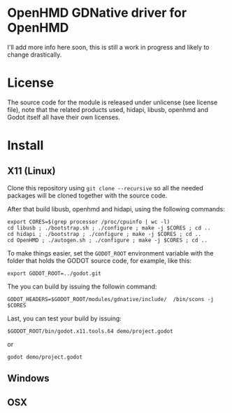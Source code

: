 # OpenHMD GDNative driver for OpenHMD

I'll add more info here soon, this is still a work in progress and likely to change drastically.

# License
The source code for the module is released under unlicense (see license file), note that the related products used, hidapi, libusb, openhmd and Godot itself all have their own licenses.

# Install

## X11 (Linux)

Clone this repository using `git clone --recursive` so all the needed packages will be cloned together with the source code. 

After that build libusb, openhmd and hidapi, using the following commands: 

```
export CORES=$(grep processor /proc/cpuinfo | wc -l)
cd libusb ; ./bootstrap.sh ; ./configure ; make -j $CORES ; cd ..
cd hidapi ; ./bootstrap ; ./configure ; make -j $CORES ; cd ..
cd OpenHMD ; ./autogen.sh ; ./configure ; make -j $CORES ; cd ..
```

To make things easier, set the `GODOT_ROOT` environment variable with the folder that holds the GODOT source code, for example, like this: 

```
export GODOT_ROOT=../godot.git
```

The you can build by issuing the followin command: 

```GODOT_HEADERS=$GODOT_ROOT/modules/gdnative/include/  /bin/scons -j $CORES```

Last, you can test your build by issuing:

`$GODOT_ROOT/bin/godot.x11.tools.64 demo/project.godot`

 or
 
`godot demo/project.godot`

## Windows

## OSX


